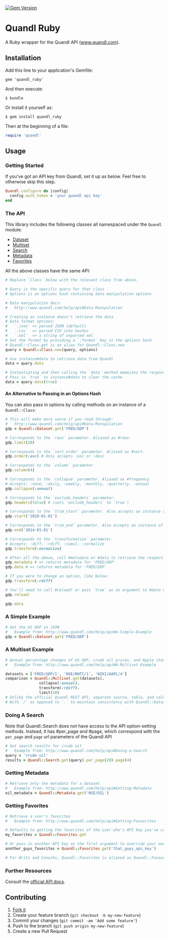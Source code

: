 [![Gem Version](https://badge.fury.io/rb/quandl_ruby.svg)](http://badge.fury.io/rb/quandl_ruby)

# Quandl Ruby

A Ruby wrapper for the Quandl API (www.quandl.com).

## Installation

Add this line to your application's Gemfile:

    gem 'quandl_ruby'

And then execute:

    $ bundle

Or install it yourself as:

    $ gem install quandl_ruby

Then at the beginning of a file:

```ruby
require 'quandl'
```

## Usage

### Getting Started

If you've got an API key from Quandl, set it up as below. Feel free to otherwise skip this step.

```ruby
Quandl.configure do |config|
  config.auth_token = 'your quandl api key'
end
```

### The API

This library includes the following classes all namespaced under the `Quandl` module:

- [Dataset](http://www.quandl.com/help/api#A-Simple-Example)
- [Multiset](http://www.quandl.com/help/api#Multiple-Datasets)
- [Search](http://www.quandl.com/help/api#Doing-a-Search)
- [Metadata](http://www.quandl.com/help/api#Getting-Metadata)
- [Favorites](http://www.quandl.com/help/api#Getting-Favourites)

All the above classes have the same API:

```ruby
# Replace `Class` below with the relevant class from above.

# Query is the specific query for that class
# Options is an options hash containing data manipulation options

# Data manipulation docs:
#   http://www.quandl.com/help/api#Data-Manipulation

# Creating an instance doesn't retrieve the data
# Data format options:
#   `:json` => parsed JSON (default)
#   `:csv`  => parsed CSV into hashes
#   `:xml`  => a string of unparsed xml
# Set the format by providing a `:format` key in the options hash
# Quandl::Class.get is an alias for Quandl::Class.new
query = Quandl::Class.new(query, options)

# Use instance#data to retrieve data from Quandl
data = query.data

# Instantiating and then calling the `data` method memoizes the response
# Pass in `true` to instance#data to clear the cache
data = query.data(true)
```


#### An Alternative to Passing in an Options Hash

You can also pass in options by calling methods on an instance of a `Quandl::Class`:

```ruby
# This will make more sense if you read through:
#   http://www.quandl.com/help/api#Data-Manipulation
gdp = Quandl::Dataset.get('FRED/GDP')

# Corresponds to the `rows` parameter. Aliased as #rows.
gdp.limit(20)

# Corresponds to the `sort_order` parameter. Aliased as #sort.
gdp.order(:asc) # Only accepts :asc or :desc

# Corresponds to the `column` parameter.
gdp.column(4)

# Corresponds to the `collapse` parameter. Aliased as #frequency
# Accepts: :none, :daily, :weekly, :monthly, :quarterly, :annual
gdp.collapse(:annual)

# Corresponds to the `exclude_headers` parameter.
gdp.headers(false) # (sets `exclude_headers` to `true`)

# Corresponds to the `trim_start` parameter. Also accepts an instance of Date.
gdp.start('2010-01-01')

# Corresponds to the `trim_end` parameter. Also accepts an instance of Date.
gdp.end('2014-01-01')

# Corresponds to the `transformation` parameter.
# Accepts: :diff, :rdiff, :cumul, :normalize
gdp.transform(:normalize)

# After all the above, call #metadata or #data to retrieve the respective data
gdp.metadata # => returns metadata for 'FRED/GDP'
gdp.data # => returns metadata for 'FRED/GDP'

# If you were to change an option, like below:
gdp.transform(:rdiff)

# You'll need to call #reload! or pass `true` as an argument to #data or #metadata
gdp.reload!

gdp.data
```


### A Simple Example

```ruby
# Get the US GDP in JSON
#   Example from: http://www.quandl.com/help/api#A-Simple-Example
gdp = Quandl::Dataset.get('FRED/GDP')
```

### A Multiset Example
```ruby
# Annual percentage changes of US GDP, crude oil prices, and Apple stock for the last 10 years
#   Example from: http://www.quandl.com/help/api#A-Multiset-Example

datasets = ['FRED/GDP/1', 'DOE/RWTC/1', 'WIKI/AAPL/4']
comparison = Quandl::Multiset.get(datasets).
               collapse(:annual).
               transform(:rdiff).
               limit(10)
# Unlike the official Quandl REST API, separate source, table, and column numbers
# With `/` as opposed to `.` to maintain consistency with Quandl::Dataset
```

### Doing A Search

Note that Quandl::Search does not have access to the API option-setting methods. Instead, it has #per_page and #page, which correspond with the `per_page` and `page` url parameters of the Quandl API

```ruby
# Get search results for crude oil
#   Example from: http://www.quandl.com/help/api#Doing-a-Search
query = 'crude oil'
results = Quandl::Search.get(query).per_page(20).page(4)
```

### Getting Metadata

```ruby
# Retrieve only the metadata for a dataset
#   Example from: http://www.quandl.com/help/api#Getting-Metadata
oil_metadata = Quandl::Metadata.get('NSE/OIL')
```


### Getting Favorites

```ruby
# Retrieve a user's favorites
#   Example from: http://www.quandl.com/help/api#Getting-Favourites

# Defaults to getting the favorites of the user who's API key you've configured
my_favorites = Quandl::Favorites.get

# Or pass in another API key as the first argument to override your own
another_guys_favorites = Quandl::Favorites.get('that_guys_api_key')

# For Brits and Canucks, Quandl::Favorites is aliased as Quandl::Favourites
```


### Further Resources

Consult the [official API docs](http://www.quandl.com/help/api).


## Contributing

1. [Fork it](https://github.com/knrz/quandl/fork)
2. Create your feature branch (`git checkout -b my-new-feature`)
3. Commit your changes (`git commit -am 'Add some feature'`)
4. Push to the branch (`git push origin my-new-feature`)
5. Create a new Pull Request
